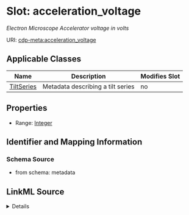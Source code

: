 

# Slot: acceleration_voltage


_Electron Microscope Accelerator voltage in volts_



URI: [cdp-meta:acceleration_voltage](metadataacceleration_voltage)



<!-- no inheritance hierarchy -->





## Applicable Classes

| Name | Description | Modifies Slot |
| --- | --- | --- |
| [TiltSeries](TiltSeries.md) | Metadata describing a tilt series |  no  |







## Properties

* Range: [Integer](Integer.md)





## Identifier and Mapping Information







### Schema Source


* from schema: metadata




## LinkML Source

<details>
```yaml
name: acceleration_voltage
description: Electron Microscope Accelerator voltage in volts
from_schema: metadata
exact_mappings:
- cdp-common:tiltseries_acceleration_voltage
rank: 1000
alias: acceleration_voltage
owner: TiltSeries
domain_of:
- TiltSeries
range: integer
inlined: true
inlined_as_list: true

```
</details>